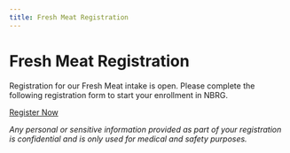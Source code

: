```yaml
---
title: Fresh Meat Registration
---
```


# Fresh Meat Registration

Registration for our Fresh Meat intake is open. Please complete the following registration form to start your enrollment in NBRG.

<p class="register"><a href="https://docs.google.com/forms/d/1w_bgDb2j3gwCm6E1WPC7Dd4hvDuduM_uDnZzEjaVoLw/viewform?usp=send_form">Register Now</a></p>

*Any personal or sensitive information provided as part of your registration is confidential and is only used for medical and safety purposes.*
